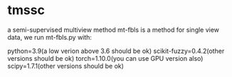 # tmssc
a semi-supervised multiview method
mt-fbls is a method for single view data,  we run mt-fbls.py with:

  python=3.9(a low verion above 3.6 should be ok)
  scikit-fuzzy=0.4.2(other versions should be ok)
  torch=1.10.0(you can use GPU version also)
  scipy=1.7.1(other versions should be ok)
